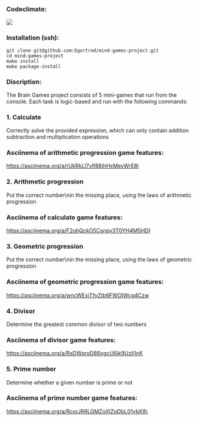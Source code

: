 ### Сodeclimate:
<a href="https://codeclimate.com/github/Egortrod/mind-games-project/maintainability"><img src="https://api.codeclimate.com/v1/badges/3ed57a1dde9b2423eaab/maintainability" /></a>

### Installation (ssh):
```
git clone git@github.com:Egortrod/mind-games-project.git
cd mind-games-project
make install
make package-install
```

### Discription:
The Brain Games project consists of 5 mini-games that run from the console. Each task is logic-based and run with the following commands:

   ### 1. Calculate
Correctly solve the provided expression, which can only contain addition subtraction and multiplication operations

### Asciinema of arithmetic progression game features:
https://asciinema.org/a/rUkRkLl7vlf88jhHxMevWrE8i

   ### 2. Arithmetic progression 
Put the correct number\nin the missing place, using the laws of arithmetic progression

### Asciinema of calculate game features:
https://asciinema.org/a/F2uhQckO5Csnpv3T0YH4M5HDI

   ### 3. Geometric progression 
Put the correct number\nin the missing place, using the laws of geometric progression

### Asciinema of geometric progression  game features:
https://asciinema.org/a/wncWExiTfyZtb6FWOlWcg4Czw

   ### 4. Divisor
Determine the greatest common divisor of two numbers

### Asciinema of divisor game features:
https://asciinema.org/a/RsDWqroD86ogcU6ik9Uzli1nK

   ### 5. Prime number 
Determine whether a given number is prime or not

### Asciinema of prime number game features:
https://asciinema.org/a/RcorJR9LGMZoXIZqDbL01vbX9\

<!-- ### Problems: -->
<!-- 1. There are no difficulties in games 2-5; (fixed)-->
<!-- 2. There is no victory counter; (fixed)-->
<!-- 3. There is no configured pyproject; (fixed)-->
<!-- 4. Not everywhere there are alerts for incorrect conclusions; (fixed)-->
<!-- 5. There is no customized README file; (fixed)-->
<!-- 6. Need to refactor all scripts in /games (dup blocks;. (fixed)-->
<!-- 7. Add all asciinemas. (fixed) -->